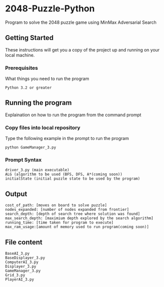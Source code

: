# 2048-Puzzle-Python
Program to solve the 2048 puzzle game using MinMax Adversarial Search

## Getting Started

These instructions will get you a copy of the project up and running on your local machine. 

### Prerequisites

What things you need to run the program

```
Python 3.2 or greater
```

## Running the program

Explaination on how to run the program from the command prompt

### Copy files into local repository

Type the following example in the prompt to run the program

```
python GameManager_3.py

```

### Prompt Syntax

```
driver_3.py (main executable)
ALG (algorithm to be used (BFS, DFS, A*(coming soon))
initialState (initial puzzle state to be used by the program)
```

## Output
```
cost_of_path: [moves on board to solve puzzle]
nodes_expanded: [number of nodes expanded from frontier]
search_depth: [depth of search tree where solution was found]
max_search_depth: [maximium depth explored by the search algorithm]
running_time: [time taken for program to execute]
max_ram_usage:[amount of memory used to run program(coming soon)]
```
## File content
```
BaseAI_3.py 
BaseDisplayer_3.py 
ComputerAI_3.py 
Displayer_3.py 
GameManager_3.py 
Grid_3.py 
PlayerAI_3.py
```
